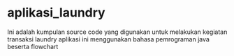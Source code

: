 # aplikasi_laundry
Ini adalah kumpulan source code yang digunakan untuk melakukan kegiatan transaksi laundry aplikasi ini menggunakan bahasa pemrograman java beserta flowchart
